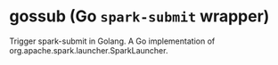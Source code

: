 # gossub (Go `spark-submit` wrapper)

Trigger spark-submit in Golang. A Go implementation of org.apache.spark.launcher.SparkLauncher.
